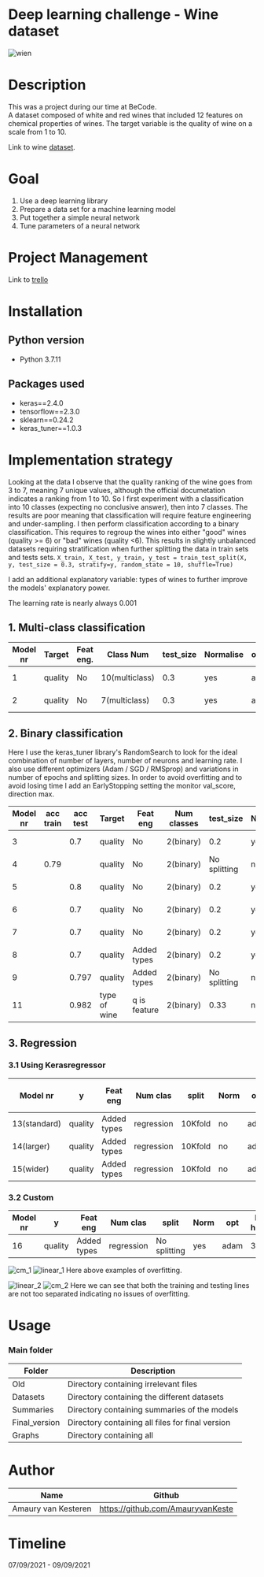 # Deep learning challenge - Wine dataset
![wien](https://user-images.githubusercontent.com/84380197/132534908-93568322-7fff-4935-8f3d-d30fefa0cbb4.jpg)
# Description
This was a project during our time at BeCode.  
A dataset composed of white and red wines that included 12 features on chemical properties of wines. The target variable is the quality of wine on a scale from 1 to 10.

Link to wine [dataset](https://archive.ics.uci.edu/ml/datasets/wine).

# Goal
   1.  Use a deep learning library
   2. Prepare a data set for a machine learning model
   3. Put together a simple neural network
   4. Tune parameters of a neural network

# Project Management

Link to [trello](https://trello.com/b/cnnL0KJL/wine-tasting)

# Installation
## Python version
* Python 3.7.11

## Packages used
* keras==2.4.0
* tensorflow==2.3.0
* sklearn==0.24.2
* keras_tuner==1.0.3

# Implementation strategy

Looking at the data I observe that the quality ranking of the wine goes from 3 to 7, meaning 7 unique values, although the official documetation indicates a ranking from 1 to 10. 
So I first experiment with a classification into 10 classes (expecting no conclusive answer), then into 7 classes. The results are poor meaning that classification will require feature engineering and under-sampling.
I then perform classification according to a binary classification. This requires to regroup the wines into either "good" wines (quality >= 6)  or "bad" wines (quality <6). This results in slightly unbalanced datasets requiring stratification when further splitting the data in train sets and tests sets.
```X_train, X_test, y_train, y_test = train_test_split(X, y, test_size = 0.3, stratify=y, random_state = 10, shuffle=True)```

I add an additional explanatory variable: types of wines to further improve the models' explanatory power.

The learning rate is nearly always 0.001

## 1. Multi-class classification

| Model nr | Target  | Feat eng. | Class Num      | test_size | Normalise | optimizer | Num hidden  | input layer | output layer | activation | epochs | loss | acc train | acc test |
|----------|---------|-----------|----------------|-----------|-----------|-----------|-------------|-------------|--------------|------------|--------|------|-----------|----------|
| 1        | quality | No        | 10(multiclass) | 0.3       | yes       | adam      | 1           | dense 50    | dense 10     | softmax    | 100    | cct  | 0.5       | 0.5      |
| 2        | quality | No        | 7(multiclass)  | 0.3       | yes       | adam      | 1           | dense 50    | dense 10     | softmax    | 800    | cct  | 0.54      | 0.57     |


## 2. Binary classification

Here I use the keras_tuner library's RandomSearch to look for the ideal combination of number of layers, number of neurons and learning rate.
I also use different optimizers (Adam / SGD / RMSprop) and variations in number of epochs and splitting sizes.
In order to avoid overfitting and to avoid losing time I add an EarlyStopping setting the monitor val_score, direction max.

| Model nr | acc train | acc test | Target       | Feat eng     | Num classes | test_size    | Norm | Opt     | Num hidden | input layer | output layer | activation | epochs | loss     |
|----------|-----------|----------|--------------|--------------|-------------|--------------|------|---------|------------|-------------|--------------|------------|--------|----------|
| 3        |           | 0.7      | quality      | No           | 2(binary)   | 0.2          | yes  | adam    | 15         | dense       | dense 1      | sigmoid    | 15     | binary c |
| 4        | 0.79      |          | quality      | No           | 2(binary)   | No splitting | no   | adam    | 3          | dense       | dense 1      | sigmoid    | 5000   | binary c |
| 5        |           | 0.8      | quality      | No           | 2(binary)   | 0.2          | yes  | adam    | 17         | dense       | dense 1      | sigmoid    | 100    | binary c |
| 6        |           | 0.7      | quality      | No           | 2(binary)   | 0.2          | yes  | SGD     | 11         | dense       | dense 1      | sigmoid    | 100    | binary c |
| 7        |           | 0.7      | quality      | No           | 2(binary)   | 0.2          | yes  | RMSprop | 19         | dense       | dense 1      | sigmoid    | 100    | binary c |
| 8        |           | 0.7      | quality      | Added types  | 2(binary)   | 0.2          | yes  | adam    |            |             | dense 1      | sigmoid    | 100    | binary c |
| 9        |           | 0.797    | quality      | Added types  | 2(binary)   | No splitting | no   | adam    | 3          | dense       | dense 1      | sigmoid    | 5000   | binary c |
| 11       |           | 0.982    | type of wine | q is feature | 2(binary)   | 0.33         | no   | adam    | 3          | dense       | dense 1      | sigmoid    | 50     | binary c |

## 3. Regression
### 3.1 Using Kerasregressor

| Model nr     | y       | Feat eng    | Num clas   | split   | Norm | opt  | Num hidden | layers1  | activation | output layer | act  | epochs | loss               | Kfold mean score | Kfold |
|--------------|---------|-------------|------------|---------|------|------|------------|----------|------------|--------------|------|--------|--------------------|------------------|-------|
| 13(standard) | quality | Added types | regression | 10Kfold | no   | adam | 1          | dense 12 | relu       | dense 1      | none | 100    | mean_squared_error | 0.54             | Kfold |
| 14(larger)   | quality | Added types | regression | 10Kfold | no   | adam | 2          | dense 12 | relu       | dense 1      | none | 100    | mean_squared_error | 0.53             | Kfold |
| 15(wider)    | quality | Added types | regression | 10Kfold | no   | adam | 1          | dense 20 | relu       | dense 1      | none | 100    | mean_squared_error | 0.52             | Kfold |

### 3.2 Custom

| Model nr | y       | Feat eng    | Num clas   | split        | Norm | opt  | Num hidden | layers1   | activation | output layer | act    | epochs | loss                | Accuracy test | Loss |
|----------|---------|-------------|------------|--------------|------|------|------------|-----------|------------|--------------|--------|--------|---------------------|---------------|------|
| 16       | quality | Added types | regression | No splitting | yes  | adam | 3          | Dense 256 | relu       | dense 1      | linear | 500    | mean_absolute_error | 0.6           | 0.56 |

![cm_1](https://user-images.githubusercontent.com/84380197/132695143-aaadf7b2-2597-452e-a27b-ea4d1f558d46.png)
![linear_1](https://user-images.githubusercontent.com/84380197/132695145-be325cba-6f5b-48da-88fe-6d65d474f994.png)
Here above examples of overfitting.

![linear_2](https://user-images.githubusercontent.com/84380197/132697340-8d046d75-d68a-4872-8b95-48759f217df2.png)
![cm_2](https://user-images.githubusercontent.com/84380197/132697342-226af2a5-341e-486a-ba0f-9445c8bb23cb.png)
Here we can see that both the training and testing lines are not too separated indicating no issues of overfitting.


# Usage

### Main folder
| Folder            | Description                                                 |
|-------------------|-------------------------------------------------------------|
| Old               | Directory containing irrelevant files                       |
| Datasets          | Directory containing the different datasets                 |
| Summaries         | Directory containing summaries of the models                |
| Final_version     | Directory containing all files for final version            | 
| Graphs            | Directory containing all                                    |


# Author
| Name                   | Github                              |
|------------------------|-------------------------------------|
| Amaury van Kesteren    | https://github.com/AmauryvanKeste   |




# Timeline
07/09/2021 - 09/09/2021

